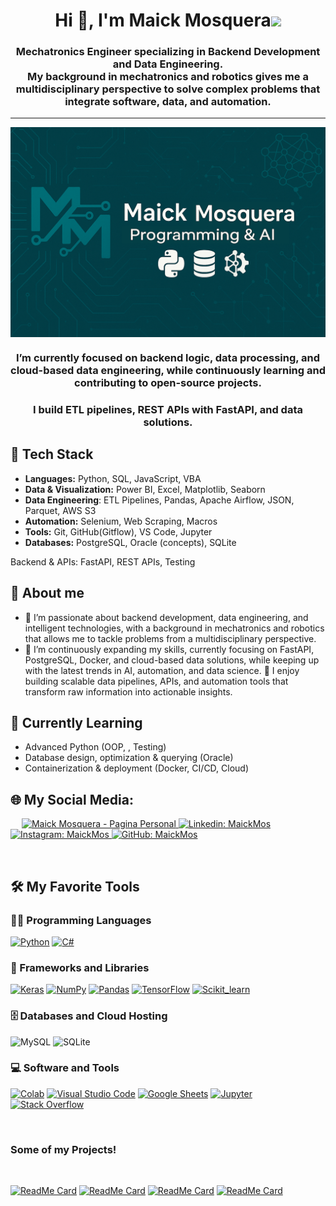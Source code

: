 <h1 align="center">Hi 👋, I'm Maick Mosquera<img height="40" src="https://emoji.gg/assets/emoji/7333-parrotdance.gif"></h1>



<h3 align="center"> Mechatronics Engineer specializing in Backend Development and Data Engineering. <br> My background in mechatronics and robotics gives me a multidisciplinary perspective to solve complex problems that integrate software, data, and automation. </h3>


-------

<img src="https://github.com/MaickMos/MaickMos/blob/master/Banner.png" align="center" alt=" Banner header image">

<h3 align="center"> I’m currently focused on backend logic, data processing, and cloud-based data engineering, while continuously learning and contributing to open-source projects. </h3>
<h3 align="center"> I build ETL pipelines, REST APIs with FastAPI, and data solutions. </h3>
 
## 🔧 Tech Stack

- **Languages:** Python, SQL, JavaScript, VBA
- **Data & Visualization:** Power BI, Excel, Matplotlib, Seaborn
- **Data Engineering**: ETL Pipelines, Pandas, Apache Airflow, JSON, Parquet, AWS S3
- **Automation:** Selenium, Web Scraping, Macros
- **Tools:** Git, GitHub(Gitflow), VS Code, Jupyter
- **Databases:** PostgreSQL, Oracle (concepts), SQLite

Backend & APIs: FastAPI, REST APIs, Testing
  


## 👤 About me
- 🤖 I’m passionate about backend development, data engineering, and intelligent technologies, with a background in mechatronics and robotics that allows me to tackle problems from a multidisciplinary perspective.
- 🌱 I’m continuously expanding my skills, currently focusing on FastAPI, PostgreSQL, Docker, and cloud-based data solutions, while keeping up with the latest trends in AI, automation, and data science.
🚀 I enjoy building scalable data pipelines, APIs, and automation tools that transform raw information into actionable insights.


## 🎯 Currently Learning

- Advanced Python (OOP, , Testing)
- Database design, optimization & querying (Oracle)
- Containerization & deployment (Docker, CI/CD, Cloud)


## 🌐 My Social Media:


&emsp;
</a>
<a href="https://maickmosquera.com">
    ![Maick Mosquera - Pagina Personal](https://img.shields.io/badge/Maick%20Mosquera%20-%20maickmosquera?style=plastic&logo=%F0%9F%8C%90&color=008080)
</a>
<a href="https://www.linkedin.com/in/maick-mosquera/">
    ![Linkedin: MaickMos](https://img.shields.io/badge/-Linkedin%20MaickMos-blue?style=flat-square&logo=Linkedin&logoColor=white)
</a>
<a href="https://www.instagram.com/Maickmos/">
    ![Instagram: MaickMos](https://img.shields.io/badge/-MaickMos-000?&logo=Instagram)
</a>
<a href="https://github.com/MaickMos">
    ![GitHub: MaickMos](https://img.shields.io/github/followers/MaickMos?label=follow&style=social)
</a>

&emsp;

## 🛠️ My Favorite Tools

### 👨‍💻 Programming Languages

<p>
    <a href="https://github.com/Bouaskaoun"><img alt="Python" src="https://img.shields.io/badge/Python%20-%2314354C.svg?logo=python&logoColor=white"></a>
    <a href="https://github.com/Bouaskaoun"><img alt="C#" src="https://img.shields.io/badge/C_sharp%20-%23F7DF1E.svg?logo=csharp&logoColor=black"></a>


### 🧰 Frameworks and Libraries

<p>
    <a href="https://github.com/Bouaskaoun"><img alt="Keras" src="https://img.shields.io/badge/Keras%20-%23D00000.svg?logo=Keras&logoColor=white"></a>
    <a href="https://github.com/Bouaskaoun"><img alt="NumPy" src="https://img.shields.io/badge/Numpy%20-%23013243.svg?logo=numpy&logoColor=white"></a>
    <a href="https://github.com/Bouaskaoun"><img alt="Pandas" src="https://img.shields.io/badge/Pandas%20-%23150458.svg?logo=pandas&logoColor=white"></a>
    <a href="https://github.com/Bouaskaoun"><img alt="TensorFlow" src="https://img.shields.io/badge/TensorFlow%20-%23FF6F00.svg?logo=TensorFlow&logoColor=white"></a>
    <a href="https://github.com/Bouaskaoun"><img alt="Scikit_learn" src="https://img.shields.io/badge/Scikit_learn%20-%23FF6F00.svg?logo=Scikit_learn&logoColor=white"></a>
    
</p>

### 🗄️ Databases and Cloud Hosting

<p>

![MySQL](https://img.shields.io/badge/-MySQL-000?&logo=MySQL)
![SQLite](https://img.shields.io/badge/-SQLite-000?&logo=SQLite)
</p>

### 💻 Software and Tools

<p>
    <a href="https://github.com/Bouaskaoun"><img alt="Colab" src="https://img.shields.io/badge/Colab-00b56a.svg?logo=google-colab&logoColor=white"></a>
    <a href="https://github.com/Bouaskaoun"><img alt="Visual Studio Code" src="https://img.shields.io/badge/Visual%20Studio%20Code-0078d7.svg?logo=visual-studio-code&logoColor=white"></a>
    <a href="https://github.com/Bouaskaoun"><img alt="Google Sheets" src="https://img.shields.io/badge/Google%20Sheets%20-%2334A853.svg?logo=google%20sheets&logoColor=white"></a>
    <a href="https://github.com/Bouaskaoun"><img alt="Jupyter" src="https://img.shields.io/badge/Jupyter%20-%23F37626.svg?logo=Jupyter&logoColor=white"></a>
    <a href="https://github.com/Bouaskaoun"><img alt="Stack Overflow" src="https://img.shields.io/badge/-Stack%20Overflow-FE7A16?logo=stack-overflow&logoColor=white"></a>
</p>

</br>

### Some of my Projects!
<Br>
  
[![ReadMe Card](https://github-readme-stats.vercel.app/api/pin/?username=MaickMos&repo=zrive-ds)](https://github.com/MaickMos/zrive-ds)
[![ReadMe Card](https://github-readme-stats.vercel.app/api/pin/?username=MaickMos&repo=data_science_applied)](https://github.com/MaickMos/data_science_applied)
[![ReadMe Card](https://github-readme-stats.vercel.app/api/pin/?username=MaickMos&repo=Applications_Deep_Learning_Robotics)](https://github.com/MaickMos/Applications_Deep_Learning_Robotics)
[![ReadMe Card](https://github-readme-stats.vercel.app/api/pin/?username=MaickMos&repo=Downloader-videos-and-data-analyzer)](https://github.com/MaickMos/Downloader-videos-and-data-analyzer)

</Br>

